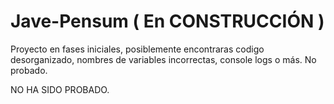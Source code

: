 # Jave-Pensum ( En CONSTRUCCIÓN )

Proyecto en fases iniciales, posiblemente encontraras codigo desorganizado, nombres de variables incorrectas, console logs o más. No probado.

NO HA SIDO PROBADO.